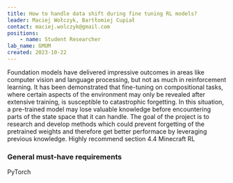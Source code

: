 ```yaml
---
title: How to handle data shift during fine tuning RL models?
leader: Maciej Wołczyk, Bartłomiej Cupiał
contact: maciej.wolczyk@gmail.com
positions:
    - name: Student Researcher
lab_name: GMUM
created: 2023-10-22
---
```


Foundation models have delivered impressive outcomes in areas like computer vision and language processing, but not as much in reinforcement learning. It has been demonstrated that fine-tuning on compositional tasks, where certain aspects of the environment may only be revealed after extensive training, is susceptible to catastrophic forgetting. In this situation, a pre-trained model may lose valuable knowledge before encountering parts of the state space that it can handle. The goal of the project is to research and develop methods which could prevent forgetting of the pretrained weights and therefore get better performace by leveraging previous knowledge. Highly recommend section 4.4 Minecraft RL

### General must-have requirements

PyTorch
